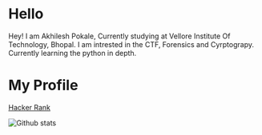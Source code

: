 # Hello
Hey! I am Akhilesh Pokale, Currently studying at Vellore Institute Of Technology, Bhopal.
I am intrested in the CTF, Forensics and Cyrptograpy.
Currently learning the python in depth.

# My Profile
[Hacker Rank](https://www.hackerrank.com/akhilesh_work420)

![Github stats](https://github-readme-stats.vercel.app/api?username=AkhileshPokale-IND&theme=highcontrast&show_icons=true&count_private=true)

<!--
**AkhileshPokale-IND/AkhileshPokale-IND** is a ✨ _special_ ✨ repository because its `README.md` (this file) appears on your GitHub profile.

Here are some ideas to get you started:

- 🔭 I’m currently working on ...
- 🌱 I’m currently learning ...
- 👯 I’m looking to collaborate on ...
- 🤔 I’m looking for help with ...
- 💬 Ask me about ...
- 📫 How to reach me: ...
- 😄 Pronouns: ...
- ⚡ Fun fact: ...
-->
